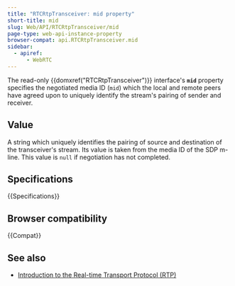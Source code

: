 ```yaml
---
title: "RTCRtpTransceiver: mid property"
short-title: mid
slug: Web/API/RTCRtpTransceiver/mid
page-type: web-api-instance-property
browser-compat: api.RTCRtpTransceiver.mid
sidebar:
  - apiref:
      - WebRTC
---
```


The read-only {{domxref("RTCRtpTransceiver")}} interface's
**`mid`** property specifies the negotiated media ID
(`mid`) which the local and remote peers have agreed upon to uniquely
identify the stream's pairing of sender and receiver.

## Value

A string which uniquely identifies the pairing of source and
destination of the transceiver's stream. Its value is taken from the media ID of the SDP
m-line. This value is `null` if negotiation has not completed.

## Specifications

{{Specifications}}

## Browser compatibility

{{Compat}}

## See also

- [Introduction to the Real-time Transport Protocol (RTP)](/en-US/docs/Web/API/WebRTC_API/Intro_to_RTP)
